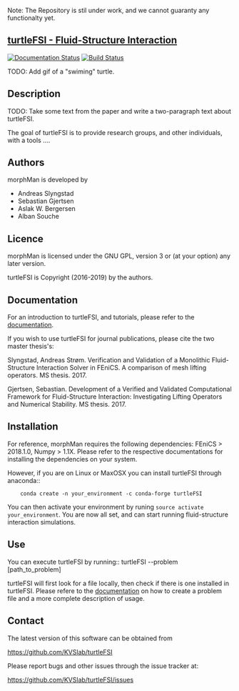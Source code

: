 Note: The Repository is stil under work, and we cannot guaranty any functionalty yet.

## [turtleFSI - Fluid-Structure Interaction](https://turtlefsi2.readthedocs.io)

[![Documentation Status](https://readthedocs.org/projects/turtlefsi2/badge/?version=latest)](https://turtlefsi2.readthedocs.io/en/latest/?badge=latest)
[![Build Status](https://travis-ci.org/KVSlab/turtlefsi.svg?branch=master)](https://travis-ci.org/KVSlab/turtlefsi)

TODO: Add gif of a "swiming" turtle.


Description
-----------
TODO: Take some text from the paper and write a two-paragraph text about turtleFSI.

The goal of turtleFSI is to provide research groups, and other individuals, with a tools ....


Authors
-------
morphMan is developed by

  * Andreas Slyngstad
  * Sebastian Gjertsen
  * Aslak W. Bergersen
  * Alban Souche 


Licence
-------
morphMan is licensed under the GNU GPL, version 3 or (at your option) any
later version.

turtleFSI is Copyright (2016-2019) by the authors.


Documentation
-------------
For an introduction to turtleFSI, and tutorials, please refer to the [documentation](https://turtlefsi2.readthedocs.io/en/latest/).

If you wish to use turtleFSI for journal publications, please cite the two master thesis's:

Slyngstad, Andreas Strøm. Verification and Validation of a Monolithic Fluid-Structure Interaction Solver in FEniCS. A comparison of mesh lifting operators. MS thesis. 2017.

Gjertsen, Sebastian. Development of a Verified and Validated Computational Framework for Fluid-Structure Interaction: Investigating Lifting Operators and Numerical Stability. MS thesis. 2017.


Installation
------------
For reference, morphMan requires the following dependencies: FEniCS > 2018.1.0, Numpy > 1.1X.
Please refer to the respective documentations for installing the dependencies on your system.
 
However, if you are on Linux or MaxOSX you can install turtleFSI through anaconda::

        conda create -n your_environment -c conda-forge turtleFSI

You can then activate your environment by runing ``source activate your_environment``.
You are now all set, and can start running fluid-structure interaction simulations.


Use
---
You can execute turtleFSI by running::
	turtleFSI --problem [path_to_problem]

turtleFSI will first look for a file locally, then check if there is one installed in turtleFSI. Please
refere to the [documentation](https://turtlefsi2.readthedocs.io/en/latest/) on how to create a problem
file and a more complete description of usage.


Contact
-------
The latest version of this software can be obtained from

  https://github.com/KVSlab/turtleFSI

Please report bugs and other issues through the issue tracker at:
  
  https://github.com/KVSlab/turtleFSI/issues
